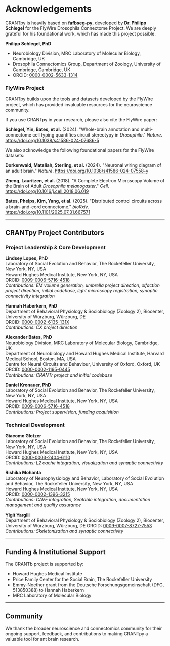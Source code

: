 # Acknowledgements

CRANTpy is heavily based on **[fafbseg-py](https://github.com/flyconnectome/fafbseg-py)**, developed by **Dr. Philipp Schlegel** for the FlyWire Drosophila Connectome Project. We are deeply grateful for his foundational work, which has made this project possible.

**Philipp Schlegel, PhD**

- Neurobiology Division, MRC Laboratory of Molecular Biology, Cambridge, UK
- Drosophila Connectomics Group, Department of Zoology, University of Cambridge, Cambridge, UK
- ORCID: [0000-0002-5633-1314](https://orcid.org/0000-0002-5633-1314)

### FlyWire Project

CRANTpy builds upon the tools and datasets developed by the FlyWire project, which has provided invaluable resources for the neuroscience community.

If you use CRANTpy in your research, please also cite the FlyWire paper:

**Schlegel, Yin, Bates, et al.** (2024). "Whole-brain annotation and multi-connectome cell typing quantifies circuit stereotypy in *Drosophila*." *Nature*. <https://doi.org/10.1038/s41586-024-07686-5>

We also acknowledge the following foundational papers for the FlyWire datasets:

**Dorkenwald, Matsliah, Sterling, et al.** (2024). "Neuronal wiring diagram of an adult brain." *Nature*. <https://doi.org/10.1038/s41586-024-07558-y>

**Zheng, Lauritzen, et al.** (2018). "A Complete Electron Microscopy Volume of the Brain of Adult *Drosophila melanogaster*." *Cell*. <https://doi.org/10.1016/j.cell.2018.06.019>

**Bates, Phelps, Kim, Yang, et al.** (2025). "Distributed control circuits across a brain-and-cord connectome." *bioRxiv*. <https://doi.org/10.1101/2025.07.31.667571>

---

## CRANTpy Project Contributors

### Project Leadership & Core Development

**Lindsey Lopes, PhD**  
Laboratory of Social Evolution and Behavior, The Rockefeller University, New York, NY, USA  
Howard Hughes Medical Institute, New York, NY, USA  
ORCID: [0009-0006-5716-4518](https://orcid.org/0009-0006-5716-4518)  
*Contributions: EM volume generation, umbrella project direction, olfaction project direction, initial codebase, light microscopy registration, synaptic connectivity integration*

**Hannah Haberkern, PhD**  
Department of Behavioral Physiology & Sociobiology (Zoology 2), Biocenter, University of Würzburg, Würzburg, DE  
ORCID: [0000-0002-6135-131X](https://orcid.org/0000-0002-6135-131X)  
*Contributions: CX project direction*

**Alexander Bates, PhD**  
Neurobiology Division, MRC Laboratory of Molecular Biology, Cambridge, UK  
Department of Neurobiology and Howard Hughes Medical Institute, Harvard Medical School, Boston, MA, USA  
Centre for Neural Circuits and Behaviour, University of Oxford, Oxford, UK  
ORCID: [0000-0002-1195-0445](https://orcid.org/0000-0002-1195-0445)  
*Contributions: CRANTr project and initial codebase*

**Daniel Kronauer, PhD**  
Laboratory of Social Evolution and Behavior, The Rockefeller University, New York, NY, USA  
Howard Hughes Medical Institute, New York, NY, USA  
ORCID: [0009-0006-5716-4518](https://orcid.org/0009-0006-5716-4518)  
*Contributions: Project supervision, funding acquisition*

### Technical Development

**Giacomo Glotzer**  
Laboratory of Social Evolution and Behavior, The Rockefeller University, New York, NY, USA  
Howard Hughes Medical Institute, New York, NY, USA  
ORCID: [0000-0003-2404-6110](https://orcid.org/0000-0003-2404-6110)  
*Contributions: L2 cache integration, visualization and synaptic connectivity*

**Rishika Mohanta**  
Laboratory of Neurophysiology and Behavior, Laboratory of Social Evolution and Behavior, The Rockefeller University, New York, NY, USA  
Howard Hughes Medical Institute, New York, NY, USA  
ORCID: [0000-0002-1396-3215](https://orcid.org/0000-0002-1396-3215)  
*Contributions: CAVE integration, Seatable integration, documentation management and quality assurance*

**Yigit Yargili**  
Department of Behavioral Physiology & Sociobiology (Zoology 2), Biocenter, University of Würzburg, Würzburg, DE
ORCID: [0009-0007-8727-7553](https://orcid.org/0009-0007-8727-7553)  
*Contributions: Skeletonization and synaptic connectivity*

---

## Funding & Institutional Support

The CRANTb project is supported by:

- Howard Hughes Medical Institute
- Price Family Center for the Social Brain, The Rockefeller University
- Emmy-Noether grant from the Deutsche Forschungsgemeinschaft (DFG, 513850388) to Hannah Haberkern
- MRC Laboratory of Molecular Biology

---

## Community

We thank the broader neuroscience and connectomics community for their ongoing support, feedback, and contributions to making CRANTpy a valuable tool for ant brain research.
